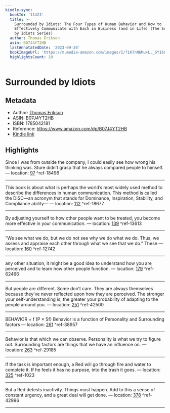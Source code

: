 ```yaml
---
kindle-sync:
  bookId: '11423'
  title: >-
    Surrounded by Idiots: The Four Types of Human Behavior and How to
    Effectively Communicate with Each in Business (and in Life) (The Surrounded
    by Idiots Series)
  author: Thomas Erikson
  asin: B07J4YT2HB
  lastAnnotatedDate: '2023-09-26'
  bookImageUrl: 'https://m.media-amazon.com/images/I/71K7nN6Mu+L._SY160.jpg'
  highlightsCount: 10
---
```

# Surrounded by Idiots
## Metadata
* Author: [Thomas Erikson](https://www.amazon.comundefined)
* ASIN: B07J4YT2HB
* ISBN: 1785042181
* Reference: https://www.amazon.com/dp/B07J4YT2HB
* [Kindle link](kindle://book?action=open&asin=B07J4YT2HB)

## Highlights
Since I was from outside the company, I could easily see how wrong his thinking was. Sture didn’t grasp that he always compared people to himself. — location: [97](kindle://book?action=open&asin=B07J4YT2HB&location=97) ^ref-18496

---
This book is about what is perhaps the world’s most widely used method to describe the differences in human communication. This method is called the DISC—an acronym that stands for Dominance, Inspiration, Stability, and Compliance ability— — location: [112](kindle://book?action=open&asin=B07J4YT2HB&location=112) ^ref-18677

---
By adjusting yourself to how other people want to be treated, you become more effective in your communication. — location: [139](kindle://book?action=open&asin=B07J4YT2HB&location=139) ^ref-13613

---
“We see what we do, but we do not see why we do what we do. Thus, we assess and appraise each other through what we see that we do.” These — location: [160](kindle://book?action=open&asin=B07J4YT2HB&location=160) ^ref-12742

---
any other situation, it might be a good idea to understand how you are perceived and to learn how other people function. — location: [179](kindle://book?action=open&asin=B07J4YT2HB&location=179) ^ref-62466

---
But people are different. Some don’t care. They are always themselves because they’ve never reflected upon how they are perceived. The stronger your self-understanding is, the greater your probability of adapting to the people around you. — location: [251](kindle://book?action=open&asin=B07J4YT2HB&location=251) ^ref-42500

---
BEHAVIOR = f (P × Sf) Behavior is a function of Personality and Surrounding factors — location: [261](kindle://book?action=open&asin=B07J4YT2HB&location=261) ^ref-38957

---
Behavior is that which we can observe. Personality is what we try to figure out. Surrounding factors are things that we have an influence on. — location: [263](kindle://book?action=open&asin=B07J4YT2HB&location=263) ^ref-29185

---
If the task is important enough, a Red will go through fire and water to complete it. If he feels it has no purpose, into the trash it goes. — location: [325](kindle://book?action=open&asin=B07J4YT2HB&location=325) ^ref-1023

---
But a Red detests inactivity. Things must happen. Add to this a sense of constant urgency, and a great deal will get done. — location: [378](kindle://book?action=open&asin=B07J4YT2HB&location=378) ^ref-42996

---
